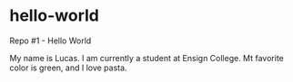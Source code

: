 # hello-world
Repo #1 - Hello World

My name is Lucas. I am currently a student at Ensign College. Mt favorite color is green, and I love pasta.

